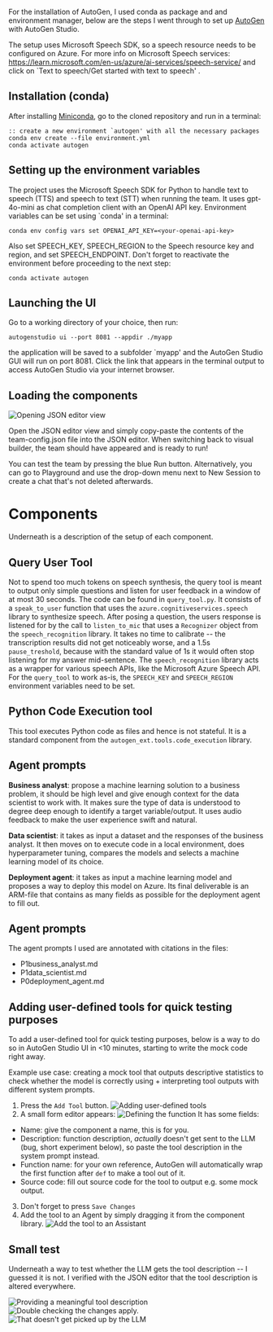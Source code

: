 For the installation of AutoGen, I used conda as package and and environment manager, below are the steps I went through to set up [AutoGen](https://github.com/microsoft/autogen) with AutoGen Studio.

The setup uses Microsoft Speech SDK, so a speech resource needs to be configured on Azure. For more info on Microsoft Speech services: https://learn.microsoft.com/en-us/azure/ai-services/speech-service/
and click on `Text to speech/Get started with text to speech' .

##  Installation (conda)
After installing [Miniconda](https://www.anaconda.com/download/success), go to the cloned repository and run in a terminal:

    :: create a new environment `autogen' with all the necessary packages
    conda env create --file environment.yml
    conda activate autogen

## Setting up the environment variables
The project uses the Microsoft Speech SDK for Python to handle text to speech (TTS) and speech to text (STT) when running the team. It uses gpt-4o-mini as chat completion client with an OpenAI API key. Environment variables can be set using `conda' in a terminal:

    conda env config vars set OPENAI_API_KEY=<your-openai-api-key>
Also set SPEECH_KEY, SPEECH_REGION to the Speech resource key and region,  and set SPEECH_ENDPOINT. Don't forget to reactivate the environment before proceeding to the next step:

    conda activate autogen

## Launching the UI
Go to a working directory of your choice, then run:

    autogenstudio ui --port 8081 --appdir ./myapp

the application will be saved to a subfolder `myapp' and the AutoGen Studio GUI will run on port 8081. Click the link that appears in the terminal output to access AutoGen Studio via your internet browser.

## Loading the components

![Opening JSON editor view](autogen-component-init.png "Opening JSON editor view")


Open the JSON editor view and simply copy-paste the contents of the team-config.json file into the JSON editor. When switching back to visual builder, the team should have appeared and is ready to run!

You can test the team by pressing the blue Run button. Alternatively, you can go to Playground and use the drop-down menu next to New Session to create a chat that's not deleted afterwards.

# Components
Underneath is a description of the setup of each component.

## Query User Tool
Not to spend too much tokens on speech synthesis, the query tool is meant to output only simple questions and listen for user feedback in a  window of at most 30 seconds. The code can be found in `query_tool.py`. It consists of a `speak_to_user` function that uses the `azure.cognitiveservices.speech` library to synthesize speech. After posing a question, the users response is listened for by the call to `listen_to_mic` that uses a `Recognizer` object from the `speech_recognition` library. It takes no time to calibrate -- the transcription results did not get noticeably worse, and a 1.5s `pause_treshold`, because with the standard value of 1s it would often stop listening for my answer mid-sentence. The `speech_recognition` library acts as a wrapper for various speech APIs, like the Microsoft Azure Speech API. For the `query_tool` to work as-is, the `SPEECH_KEY` and `SPEECH_REGION` environment variables need to be set.

## Python Code Execution tool
This tool executes Python code as files and hence is not stateful. It is a standard component from the `autogen_ext.tools.code_execution` library.

## Agent prompts

**Business analyst**: propose a machine learning solution to a business problem, it should be high level and give enough context for the data scientist to work with. It makes sure the type of data is understood to degree deep enough to identify a target variable/output. It uses audio feedback to make the user experience swift and natural.

**Data scientist**: it takes as input a dataset and the responses of the business analyst. It then moves on to execute code in a local environment, does hyperparameter tuning, compares the models and selects a machine learning model of its choice. 

**Deployment agent**: it takes as input a machine learning model and proposes a way to deploy this model on Azure. Its final deliverable is an ARM-file that contains as many fields as possible for the deployment agent to fill out.

## Agent prompts

The agent prompts I used are annotated with citations in the files: 
* P1business_analyst.md
* P1data_scientist.md
* P0deployment_agent.md

## Adding user-defined tools for quick testing purposes

To add a user-defined tool for quick testing purposes, below is a way to do so in AutoGen Studio UI in <10 minutes, starting to write the mock code right away. 

Example use case:  creating a mock tool that outputs descriptive statistics to check whether the model is correctly using + interpreting tool outputs with different system prompts.

1. Press the `Add Tool` button.
![Adding user-defined tools](add-tools.png "Adding user-defined tools")
2. A small form editor appears: 
![Defining the function](function-def.png "Defining the function")
It has some fields:
* Name: give the component a name, this is for you.
* Description: function description, _actually_ doesn't get sent to the LLM (bug, short experiment below), so paste the tool description in the system prompt instead.
* Function name: for your own reference, AutoGen will automatically wrap the first function after `def` to make a tool out of it.
* Source code: fill out source code for the tool to output e.g. some mock output.
3. Don't forget to press `Save Changes`
4. Add the tool to an Agent by simply dragging it from the component library.
![Add the tool to an Assistant](adding-tool-to-agent.png "Adding a user-defined tool to an agent.")

## Small test
Underneath a way to test whether the LLM gets the tool description -- I guessed it is not. I verified with the JSON editor that the tool description is altered everywhere.


![Providing a meaningful tool description](function-description-test0%20(2).png "Providing a meaningful tool description")
![Double checking the changes apply.](function-description-test0.png "Double checking the changes apply.")
![That doesn't get picked up by the LLM](function-description-test1.png "That doesn't get picked up by the LLM.")